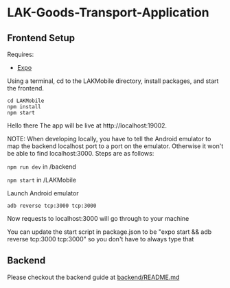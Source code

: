 # LAK-Goods-Transport-Application

## Frontend Setup

Requires:

- [Expo](https://docs.expo.dev/get-started/installation/)

Using a terminal, cd to the LAKMobile directory, install packages, and start the frontend.

```
cd LAKMobile
npm install
npm start
```
Hello there
The app will be live at http://localhost:19002.

NOTE: When developing locally, you have to tell the Android emulator to map the backend localhost port to a port on the emulator. Otherwise it won't be able to find localhost:3000. Steps are as follows:

`npm run dev` in /backend

`npm start` in /LAKMobile

Launch Android emulator

`adb reverse tcp:3000 tcp:3000`

Now requests to localhost:3000 will go through to your machine

You can update the start script in package.json to be "expo start && adb reverse tcp:3000 tcp:3000" so you don't have to always type that

## Backend

Please checkout the backend guide at [backend/README.md](./backend/README.md)
